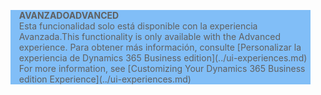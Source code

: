<blockquote STYLE="background: #81BEF7;border-left:None"><span data-ttu-id="eb452-101"><b>AVANZADO</b></span><span class="sxs-lookup"><span data-stu-id="eb452-101"><b>ADVANCED</b></span></span><br /><span data-ttu-id="eb452-102">Esta funcionalidad solo está disponible con la experiencia Avanzada.</span><span class="sxs-lookup"><span data-stu-id="eb452-102">This functionality is only available with the Advanced experience.</span></span> <span data-ttu-id="eb452-103">Para obtener más información, consulte [Personalizar la experiencia de Dynamics 365 Business edition](../ui-experiences.md) </span><span class="sxs-lookup"><span data-stu-id="eb452-103">For more information, see [Customizing Your Dynamics 365 Business edition  Experience](../ui-experiences.md) </span></span></blockquote>
